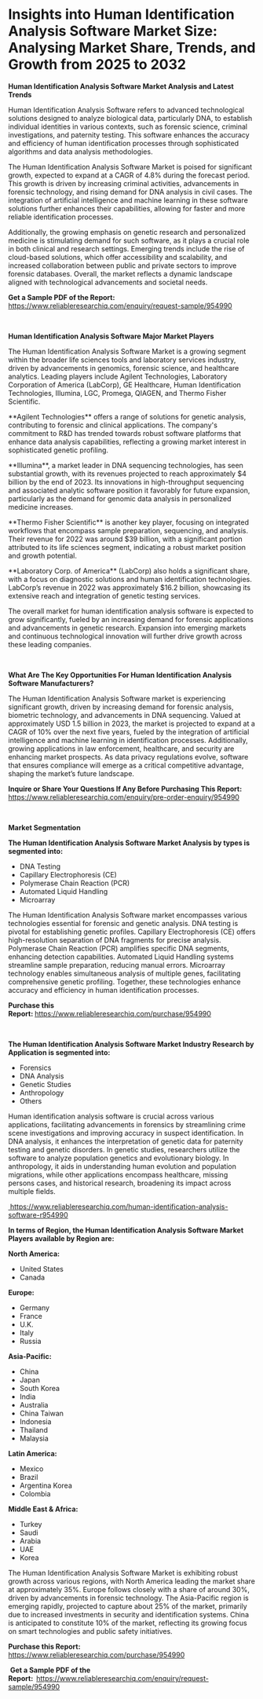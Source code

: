 <p><h1>Insights into Human Identification Analysis Software Market Size: Analysing Market Share, Trends, and Growth from 2025 to 2032</h1></p><p><strong>Human Identification Analysis Software Market Analysis and Latest Trends</strong></p>
<p><p>Human Identification Analysis Software refers to advanced technological solutions designed to analyze biological data, particularly DNA, to establish individual identities in various contexts, such as forensic science, criminal investigations, and paternity testing. This software enhances the accuracy and efficiency of human identification processes through sophisticated algorithms and data analysis methodologies.</p><p>The Human Identification Analysis Software Market is poised for significant growth, expected to expand at a CAGR of 4.8% during the forecast period. This growth is driven by increasing criminal activities, advancements in forensic technology, and rising demand for DNA analysis in civil cases. The integration of artificial intelligence and machine learning in these software solutions further enhances their capabilities, allowing for faster and more reliable identification processes.</p><p>Additionally, the growing emphasis on genetic research and personalized medicine is stimulating demand for such software, as it plays a crucial role in both clinical and research settings. Emerging trends include the rise of cloud-based solutions, which offer accessibility and scalability, and increased collaboration between public and private sectors to improve forensic databases. Overall, the market reflects a dynamic landscape aligned with technological advancements and societal needs.</p></p>
<p><strong>Get a Sample PDF of the Report:&nbsp;</strong> <a href="https://www.reliableresearchiq.com/enquiry/request-sample/954990?utm_campaign=3112&utm_medium=2&utm_source=Github&utm_content=ia&utm_term=18042025&utm_id=human-identification-analysis-software">https://www.reliableresearchiq.com/enquiry/request-sample/954990</a></p>
<p>&nbsp;</p>
<p><strong>Human Identification Analysis Software Major Market Players</strong></p>
<p><p>The Human Identification Analysis Software Market is a growing segment within the broader life sciences tools and laboratory services industry, driven by advancements in genomics, forensic science, and healthcare analytics. Leading players include Agilent Technologies, Laboratory Corporation of America (LabCorp), GE Healthcare, Human Identification Technologies, Illumina, LGC, Promega, QIAGEN, and Thermo Fisher Scientific.</p><p>**Agilent Technologies** offers a range of solutions for genetic analysis, contributing to forensic and clinical applications. The company's commitment to R&D has trended towards robust software platforms that enhance data analysis capabilities, reflecting a growing market interest in sophisticated genetic profiling.</p><p>**Illumina**, a market leader in DNA sequencing technologies, has seen substantial growth, with its revenues projected to reach approximately $4 billion by the end of 2023. Its innovations in high-throughput sequencing and associated analytic software position it favorably for future expansion, particularly as the demand for genomic data analysis in personalized medicine increases.</p><p>**Thermo Fisher Scientific** is another key player, focusing on integrated workflows that encompass sample preparation, sequencing, and analysis. Their revenue for 2022 was around $39 billion, with a significant portion attributed to its life sciences segment, indicating a robust market position and growth potential.</p><p>**Laboratory Corp. of America** (LabCorp) also holds a significant share, with a focus on diagnostic solutions and human identification technologies. LabCorp’s revenue in 2022 was approximately $16.2 billion, showcasing its extensive reach and integration of genetic testing services.</p><p>The overall market for human identification analysis software is expected to grow significantly, fueled by an increasing demand for forensic applications and advancements in genetic research. Expansion into emerging markets and continuous technological innovation will further drive growth across these leading companies.</p></p>
<p>&nbsp;</p>
<p><strong>What Are The Key Opportunities For Human Identification Analysis Software Manufacturers?</strong></p>
<p><p>The Human Identification Analysis Software market is experiencing significant growth, driven by increasing demand for forensic analysis, biometric technology, and advancements in DNA sequencing. Valued at approximately USD 1.5 billion in 2023, the market is projected to expand at a CAGR of 10% over the next five years, fueled by the integration of artificial intelligence and machine learning in identification processes. Additionally, growing applications in law enforcement, healthcare, and security are enhancing market prospects. As data privacy regulations evolve, software that ensures compliance will emerge as a critical competitive advantage, shaping the market’s future landscape.</p></p>
<p><strong>Inquire or Share Your Questions If Any Before Purchasing This Report:</strong> <a href="https://www.reliableresearchiq.com/enquiry/pre-order-enquiry/954990?utm_campaign=3112&utm_medium=2&utm_source=Github&utm_content=ia&utm_term=18042025&utm_id=human-identification-analysis-software">https://www.reliableresearchiq.com/enquiry/pre-order-enquiry/954990</a></p>
<p>&nbsp;</p>
<p><strong>Market Segmentation</strong></p>
<p><strong>The Human Identification Analysis Software Market Analysis by types is segmented into:</strong></p>
<p><ul><li>DNA Testing</li><li>Capillary Electrophoresis (CE)</li><li>Polymerase Chain Reaction (PCR)</li><li>Automated Liquid Handling</li><li>Microarray</li></ul></p>
<p><p>The Human Identification Analysis Software market encompasses various technologies essential for forensic and genetic analysis. DNA testing is pivotal for establishing genetic profiles. Capillary Electrophoresis (CE) offers high-resolution separation of DNA fragments for precise analysis. Polymerase Chain Reaction (PCR) amplifies specific DNA segments, enhancing detection capabilities. Automated Liquid Handling systems streamline sample preparation, reducing manual errors. Microarray technology enables simultaneous analysis of multiple genes, facilitating comprehensive genetic profiling. Together, these technologies enhance accuracy and efficiency in human identification processes.</p></p>
<p><strong>Purchase this Report:&nbsp;</strong><a href="https://www.reliableresearchiq.com/purchase/954990?utm_campaign=3112&utm_medium=2&utm_source=Github&utm_content=ia&utm_term=18042025&utm_id=human-identification-analysis-software">https://www.reliableresearchiq.com/purchase/954990</a></p>
<p>&nbsp;</p>
<p><strong>The Human Identification Analysis Software Market Industry Research by Application is segmented into:</strong></p>
<p><ul><li>Forensics</li><li>DNA Analysis</li><li>Genetic Studies</li><li>Anthropology</li><li>Others</li></ul></p>
<p><p>Human identification analysis software is crucial across various applications, facilitating advancements in forensics by streamlining crime scene investigations and improving accuracy in suspect identification. In DNA analysis, it enhances the interpretation of genetic data for paternity testing and genetic disorders. In genetic studies, researchers utilize the software to analyze population genetics and evolutionary biology. In anthropology, it aids in understanding human evolution and population migrations, while other applications encompass healthcare, missing persons cases, and historical research, broadening its impact across multiple fields.</p></p>
<p><a href="https://www.reliableresearchiq.com/human-identification-analysis-software-r954990?utm_campaign=3112&utm_medium=2&utm_source=Github&utm_content=ia&utm_term=18042025&utm_id=human-identification-analysis-software">&nbsp;https://www.reliableresearchiq.com/human-identification-analysis-software-r954990</a></p>
<p><strong>In terms of Region, the Human Identification Analysis Software Market Players available by Region are:</strong></p>
<p>
    <p> <strong> North America: </strong>
        <ul>
            <li>United States</li>
            <li>Canada</li>
        </ul>
        </p> 
    <p> <strong> Europe: </strong>
        <ul>
            <li>Germany</li>
            <li>France</li>
            <li>U.K.</li>
            <li>Italy</li>
            <li>Russia</li>
        </ul>
        </p> 
    <p> <strong> Asia-Pacific: </strong>
        <ul>
            <li>China</li>
            <li>Japan</li>
            <li>South Korea</li>
            <li>India</li>
            <li>Australia</li>
            <li>China Taiwan</li>
            <li>Indonesia</li>
            <li>Thailand</li>
            <li>Malaysia</li>
        </ul>
        </p> 
    <p> <strong> Latin America: </strong>
        <ul>
            <li>Mexico</li>
            <li>Brazil</li>
            <li>Argentina Korea</li>
            <li>Colombia</li>
        </ul>
        </p> 
    <p> <strong> Middle East & Africa: </strong>
        <ul>
            <li>Turkey</li>
            <li>Saudi</li>
            <li>Arabia</li>
            <li>UAE</li>
            <li>Korea</li>
        </ul>
    </p>
    </p>
<p><p>The Human Identification Analysis Software Market is exhibiting robust growth across various regions, with North America leading the market share at approximately 35%. Europe follows closely with a share of around 30%, driven by advancements in forensic technology. The Asia-Pacific region is emerging rapidly, projected to capture about 25% of the market, primarily due to increased investments in security and identification systems. China is anticipated to constitute 10% of the market, reflecting its growing focus on smart technologies and public safety initiatives.</p></p>
<p><strong>Purchase this Report: </strong><a href="https://www.reliableresearchiq.com/purchase/954990?utm_campaign=3112&utm_medium=2&utm_source=Github&utm_content=ia&utm_term=18042025&utm_id=human-identification-analysis-software">https://www.reliableresearchiq.com/purchase/954990</a></p>
<p>&nbsp;<strong>Get a Sample PDF of the Report:&nbsp;&nbsp;</strong><a href="https://www.reliableresearchiq.com/enquiry/request-sample/954990?utm_campaign=3112&utm_medium=2&utm_source=Github&utm_content=ia&utm_term=18042025&utm_id=human-identification-analysis-software">https://www.reliableresearchiq.com/enquiry/request-sample/954990</a></p>
<p><strong></strong></p>
<p><p></p><p></p><p></p></p>